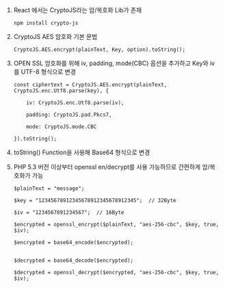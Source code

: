 1. React 에서는 CryptoJS라는 암/복호화 Lib가 존재

    ```
    npm install crypto-js
    ```

2. CryptoJS AES 암호화 기본 문법

    ```
    CryptoJS.AES.encrypt(plainText, Key, option).toString();
    ```

3. OPEN SSL 암호화를 위해 iv, padding, mode(CBC) 옵션을 추가하고 Key와 iv를 UTF-8 형식으로 변경

    ```
    const ciphertext = CryptoJS.AES.encrypt(plainText, CryptoJS.enc.Utf8.parse(key), {

        iv: CryptoJS.enc.Utf8.parse(iv),

        padding: CryptoJS.pad.Pkcs7,

        mode: CryptoJS.mode.CBC

    }).toString();
    ```

4. toString() Function을 사용해 Base64 형식으로 변경

5. PHP 5.3 버전 이상부터 openssl en/decrypt를 사용 가능하므로 간편하게 암/복호화가 가능

    ```
    $plainText = "message";

    $key = "12345678912345678912345678912345";  // 32Byte

    $iv = "1234567891234567";  // 16Byte

    $encrypted = openssl_encrypt($plainText, "aes-256-cbc", $key, true, $iv);

    $encrypted = base64_encode($encrypted);
    

    $decrypted = base64_decode($encrypted);

    $decrypted = openssl_decrypt($encrypted, "aes-256-cbc", $key, true, $iv);
    ```